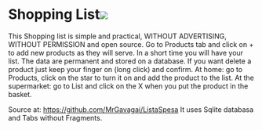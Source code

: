 # Shopping List![]({{site.baseurl}}/https://github.com/MrGavagai/ListaSpesa/blob/master/app/src/main/res/mipmap-xhdpi/listaspesa.png)
This Shopping list is simple and practical, WITHOUT ADVERTISING, WITHOUT PERMISSION and open source.
Go to Products tab and click on + to add new products as they will serve. In a short time you will have your list. The data are permanent and stored on a database. If you want delete a product just keep your finger on (long click) and confirm.
At home: go to Products, click on the star to turn it on and add the product to the list. 
At the supermarket: go to List and click on the X when you put the product in the basket.

Source at: https://github.com/MrGavagai/ListaSpesa
It uses Sqlite databasa and Tabs without Fragments.
